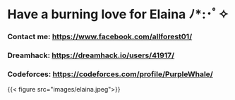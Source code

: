 # 


# Have a burning love for Elaina ﾉ*:･ﾟ✧
### Contact me:  https://www.facebook.com/allforest01/
### Dreamhack: https://dreamhack.io/users/41917/
### Codeforces: https://codeforces.com/profile/PurpleWhale/

{{< figure src="images/elaina.jpeg">}}
